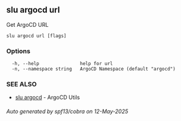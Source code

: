 ## slu argocd url

Get ArgoCD URL

```
slu argocd url [flags]
```

### Options

```
  -h, --help               help for url
  -n, --namespace string   ArgoCD Namespace (default "argocd")
```

### SEE ALSO

* [slu argocd](slu_argocd.md)	 - ArgoCD Utils

###### Auto generated by spf13/cobra on 12-May-2025
